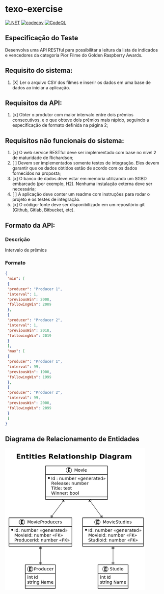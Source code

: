 # texo-exercise

[![.NET](https://github.com/guionardo/texo-exercise/actions/workflows/dotnet.yml/badge.svg)](https://github.com/guionardo/texo-exercise/actions/workflows/dotnet.yml)
[![codecov](https://codecov.io/gh/guionardo/texo-exercise/branch/main/graph/badge.svg?token=UKEkh2lyUN)](https://codecov.io/gh/guionardo/texo-exercise)
[![CodeQL](https://github.com/guionardo/texo-exercise/actions/workflows/codeql-analysis.yml/badge.svg)](https://github.com/guionardo/texo-exercise/actions/workflows/codeql-analysis.yml)

## Especificação do Teste

Desenvolva uma API RESTful para possibilitar a leitura da lista de indicados e vencedores
da categoria Pior Filme do Golden Raspberry Awards.

## Requisito do sistema:

1. [X] Ler o arquivo CSV dos filmes e inserir os dados em uma base de dados ao iniciar a aplicação.

## Requisitos da API:

1. [x] Obter o produtor com maior intervalo entre dois prêmios consecutivos, e o que obteve dois prêmios mais rápido, seguindo a especificação de formato definida na página 2;

## Requisitos não funcionais do sistema:

1. [x] O web service RESTful deve ser implementado com base no nível 2 de maturidade de Richardson;
2. [ ] Devem ser implementados somente testes de integração. Eles devem garantir que os dados obtidos estão de acordo com os dados fornecidos na proposta;
3. [x] O banco de dados deve estar em memória utilizando um SGBD embarcado (por exemplo, H2). Nenhuma instalação externa deve ser necessária;
4. [ ] A aplicação deve conter um readme com instruções para rodar o projeto e os testes de integração.
5. [x] O código-fonte deve ser disponibilizado em um repositório git (Github, Gitlab, Bitbucket, etc).

## Formato da API:

### Descrição

Intervalo de prêmios

### Formato
```json
{
 "min": [
 {
 "producer": "Producer 1",
 "interval": 1,
 "previousWin": 2008,
 "followingWin": 2009
 },
 {
 "producer": "Producer 2",
 "interval": 1,
 "previousWin": 2018,
 "followingWin": 2019
 }
 ],
 "max": [
 {
 "producer": "Producer 1",
 "interval": 99,
 "previousWin": 1900,
 "followingWin": 1999
 },
 {
 "producer": "Producer 2",
 "interval": 99,
 "previousWin": 2000,
 "followingWin": 2099
 }
 ]
}
```

## Diagrama de Relacionamento de Entidades

![DRE](docs/entities-Entities_Relationship_Diagram.png)